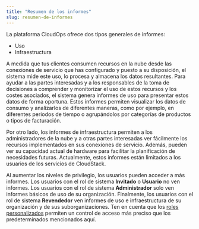 ```yaml
---
title: "Resumen de los informes"
slug: resumen-de-informes
---
```



La plataforma CloudOps ofrece dos tipos generales de informes:

- Uso
- Infraestructura

A medida que tus clientes consumen recursos en la nube desde las conexiones de servicio que has configurado y puesto a su disposición, el sistema mide este uso, lo procesa y almacena los datos resultantes. Para ayudar a las partes interesadas y a los responsables de la toma de decisiones a comprender y monitorizar el uso de estos recursos y los costes asociados, el sistema genera informes de uso para presentar estos datos de forma oportuna. Estos informes permiten visualizar los datos de consumo y analizarlos de diferentes maneras, como por ejemplo, en diferentes periodos de tiempo o agrupándolos por categorías de productos o tipos de facturación.

Por otro lado, los informes de infraestructura permiten a los administradores de la nube y a otras partes interesadas ver fácilmente los recursos implementados en sus conexiones de servicio. Además, pueden ver su capacidad actual de hardware para facilitar la planificación de necesidades futuras. Actualmente, estos informes están limitados a los usuarios de los servicios de CloudStack.

Al aumentar los niveles de privilegio, los usuarios pueden acceder a más informes. Los usuarios con el rol de sistema **Invitado** o **Usuario** no ven informes. Los usuarios con el rol de sistema **Administrador** solo ven informes básicos de uso de su organización. Finalmente, los usuarios con el rol de sistema **Revendedor** ven informes de uso e infraestructura de su organización y de sus suborganizaciones. Ten en cuenta que los [roles personalizados](../admin/rbac.md) permiten un control de acceso más preciso que los predeterminados mencionados aquí.


